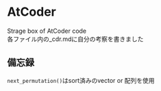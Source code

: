 # AtCoder
Strage box of AtCoder code  
各ファイル内の_cdr.mdに自分の考察を書きました  
  
## 備忘録  
`next_permutation()`はsort済みのvector or 配列を使用